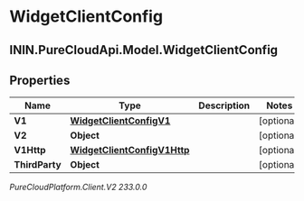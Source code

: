 # WidgetClientConfig

## ININ.PureCloudApi.Model.WidgetClientConfig

## Properties

|Name | Type | Description | Notes|
|------------ | ------------- | ------------- | -------------|
| **V1** | [**WidgetClientConfigV1**](WidgetClientConfigV1) |  | [optional] |
| **V2** | **Object** |  | [optional] |
| **V1Http** | [**WidgetClientConfigV1Http**](WidgetClientConfigV1Http) |  | [optional] |
| **ThirdParty** | **Object** |  | [optional] |



_PureCloudPlatform.Client.V2 233.0.0_
